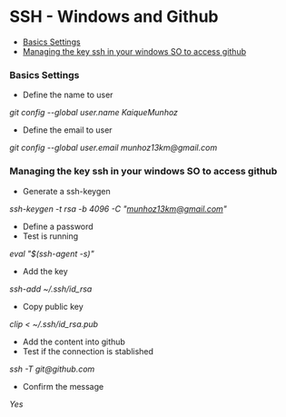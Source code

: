 # SSH - Windows and Github

- [Basics Settings](#basics-settings)
- [Managing the key ssh in your windows SO to access github](#managing-the-key-ssh-in-your-windows-so-to-access-github)

### Basics Settings

* Define the name to user

_git config --global user.name KaiqueMunhoz_

* Define the email to user

_git config --global user.email munhoz13km@gmail.com_

### Managing the key ssh in your windows SO to access github

* Generate a ssh-keygen

_ssh-keygen -t rsa -b 4096 -C "munhoz13km@gmail.com"_

* Define a password
* Test is running

_eval "$(ssh-agent -s)"_

* Add the key

_ssh-add ~/.ssh/id_rsa_

* Copy public key

_clip < ~/.ssh/id_rsa.pub_

* Add the content into github
* Test if the connection is stablished

_ssh -T git@github.com_

* Confirm the message

_Yes_
